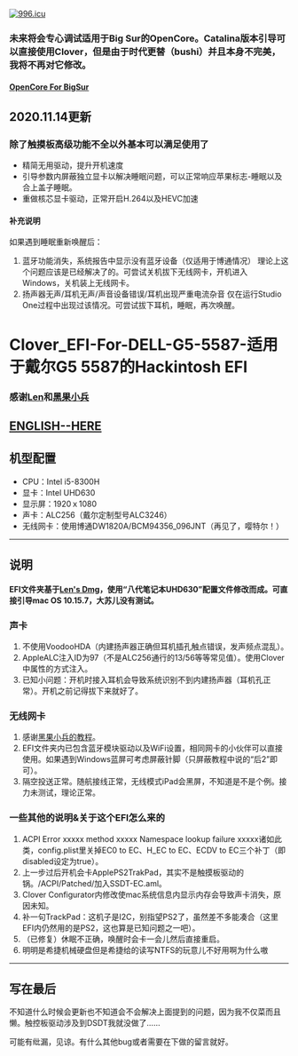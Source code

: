 
[![996.icu](https://img.shields.io/badge/link-996.icu-red.svg)](https://996.icu)



### 未来将会专心调试适用于Big Sur的OpenCore。Catalina版本引导可以直接使用Clover，但是由于时代更替（bushi）并且本身不完美，我将不再对它修改。
#### [OpenCore For BigSur](https://github.com/Sosueyakiko/OpenCore_EFI-For-DELL-G5-5587)

## 2020.11.14更新
### 除了触摸板高级功能不全以外基本可以满足使用了
* 精简无用驱动，提升开机速度
* 引导参数内屏蔽独立显卡以解决睡眠问题，可以正常响应苹果标志-睡眠以及合上盖子睡眠。
* 重做核芯显卡驱动，正常开启H.264以及HEVC加速



#### 补充说明

如果遇到睡眠重新唤醒后：
1. 蓝牙功能消失，系统报告中显示没有蓝牙设备（仅适用于博通情况）
      理论上这个问题应该是已经解决了的。可尝试关机拔下无线网卡，开机进入Windows，关机装上无线网卡。
2. 扬声器无声/耳机无声/声音设备错误/耳机出现严重电流杂音
      仅在运行Studio One过程中出现过该情况。可尝试拔下耳机，睡眠，再次唤醒。
      
      
      
      

# Clover_EFI-For-DELL-G5-5587-适用于戴尔G5 5587的Hackintosh EFI



### 感谢[Len](http://i.pcbeta.com/space-uid-4532202.html)和[黑果小兵](https://daliansky.net)



## [ENGLISH--HERE](https://github.com/Sosueyakiko/Clover_EFI-For-DELL-G5-5587/blob/master/README-ENG.md)



## 机型配置
* CPU：Intel i5-8300H
* 显卡：Intel UHD630
* 显示屏：1920ｘ1080
* 声卡：ALC256（戴尔定制型号ALC3246）
* 无线网卡：使用博通DW1820A/BCM94356_096JNT（再见了，嘤特尔！）

----



## 说明
#### EFI文件夹基于[Len's Dmg](http://bbs.pcbeta.com/viewthread-1858946-1-1.html)，使用“八代笔记本UHD630”配置文件修改而成。可直接引导mac OS 10.15.7，大苏儿没有测试。



### 声卡
1. 不使用VoodooHDA（内建扬声器正确但耳机插孔触点错误，发声频点混乱）。
2. AppleALC注入ID为97（不是ALC256通行的13/56等等常见值）。使用Clover中属性的方式注入。
3. 已知小问题：开机时接入耳机会导致系统识别不到内建扬声器（耳机孔正常）。开机之前记得拔下来就好了。
   
   
   
### 无线网卡
1. 感谢[黑果小兵的教程](https://blog.daliansky.net/DW1820A_BCM94350ZAE-driver-inserts-the-correct-posture.html)。
2. EFI文件夹内已包含蓝牙模块驱动以及WiFi设置，相同网卡的小伙伴可以直接使用。如果遇到Windows蓝屏可考虑屏蔽针脚（只屏蔽教程中说的“后2”即可）。
3. 隔空投送正常。随航接线正常，无线模式iPad会黑屏，不知道是不是个例。接力未测试，理论正常。



### 一些其他的说明&关于这个EFI怎么来的
1. ACPI Error xxxxx method xxxxx Namespace lookup failure xxxxx诸如此类，config.plist里关掉EC0 to EC、H_EC to EC、ECDV to EC三个补丁（即disabled设定为true）。
2. 上一步过后开机会卡ApplePS2TrakPad，其实不是触摸板驱动的锅。/ACPI/Patched/加入SSDT-EC.aml。
3. Clover Configurator内修改使mac系统信息内显示内存会导致声卡消失，原因未知。
4. 补一句TrackPad：这机子是I2C，别指望PS2了，虽然差不多能凑合（这里EFI内仍然用的是PS2，这也算是已知问题之一吧）。
5. （已修复）休眠不正确，唤醒时会卡一会儿然后直接重启。
6. 明明是希捷机械硬盘但是希捷给的读写NTFS的玩意儿不好用啊为什么嗷



----



## 写在最后
不知道什么时候会更新也不知道会不会解决上面提到的问题，因为我不仅菜而且懒。触控板驱动涉及到DSDT我就没做了……

可能有纰漏，见谅。有什么其他bug或者需要在下做的留言就好。
